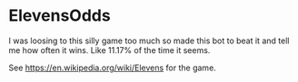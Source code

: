 # ElevensOdds
I was loosing to this silly game too much so made this bot to beat it and tell me how often it wins. Like 11.17% of the time it seems. 

See https://en.wikipedia.org/wiki/Elevens for the game.
